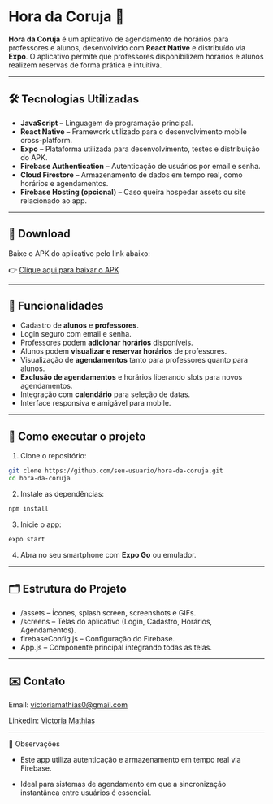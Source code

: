 # Hora da Coruja 🦉

**Hora da Coruja** é um aplicativo de agendamento de horários para professores e alunos, desenvolvido com **React Native** e distribuído via **Expo**. O aplicativo permite que professores disponibilizem horários e alunos realizem reservas de forma prática e intuitiva.

---

## 🛠 Tecnologias Utilizadas

- **JavaScript** – Linguagem de programação principal.  
- **React Native** – Framework utilizado para o desenvolvimento mobile cross-platform.  
- **Expo** – Plataforma utilizada para desenvolvimento, testes e distribuição do APK.  
- **Firebase Authentication** – Autenticação de usuários por email e senha.  
- **Cloud Firestore** – Armazenamento de dados em tempo real, como horários e agendamentos.  
- **Firebase Hosting (opcional)** – Caso queira hospedar assets ou site relacionado ao app.  

---

## 📲 Download

Baixe o APK do aplicativo pelo link abaixo:  

👉 [Clique aqui para baixar o APK](https://expo.dev/accounts/victoriamathias/projects/hora-da-coruja/builds/b9d99fd3-f3cf-4f6a-a859-09d9adef0116)

---

## 📱 Funcionalidades 

- Cadastro de **alunos** e **professores**.  
- Login seguro com email e senha.  
- Professores podem **adicionar horários** disponíveis.  
- Alunos podem **visualizar e reservar horários** de professores.  
- Visualização de **agendamentos** tanto para professores quanto para alunos.  
- **Exclusão de agendamentos** e horários liberando slots para novos agendamentos.  
- Integração com **calendário** para seleção de datas.  
- Interface responsiva e amigável para mobile.

---

## 🚀 Como executar o projeto

1. Clone o repositório:
```bash
git clone https://github.com/seu-usuario/hora-da-coruja.git
cd hora-da-coruja
````

2. Instale as dependências:
```bash
npm install
````

3. Inicie o app:
```bash
expo start
````

4. Abra no seu smartphone com **Expo Go** ou emulador.

---

## 🗂 Estrutura do Projeto

- /assets – Ícones, splash screen, screenshots e GIFs.
- /screens – Telas do aplicativo (Login, Cadastro, Horários, Agendamentos).
- firebaseConfig.js – Configuração do Firebase.
- App.js – Componente principal integrando todas as telas.

---

## ✉️ Contato

Email: [victoriamathias0@gmail.com](mailto:victoriamathias0@gmail.com)

LinkedIn: [Victoria Mathias](www.linkedin.com/in/victoria-mathias0)

---

📌 Observações

- Este app utiliza autenticação e armazenamento em tempo real via Firebase.

- Ideal para sistemas de agendamento em que a sincronização instantânea entre usuários é essencial.





